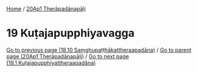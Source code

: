 
[Home](/) / [20Ap1 Therāpadānapāḷi](../20Ap1.md)

# 19 Kuṭajapupphiyavagga


[Go to previous page (18.10 Saṃghupaṭṭhākattheraapadāna)](18/18.10.md) / [Go to parent page (20Ap1 Therāpadānapāḷi)](0.md) / [Go to next page (19.1 Kuṭajapupphiyattheraapadāna)](19/19.1.md)


